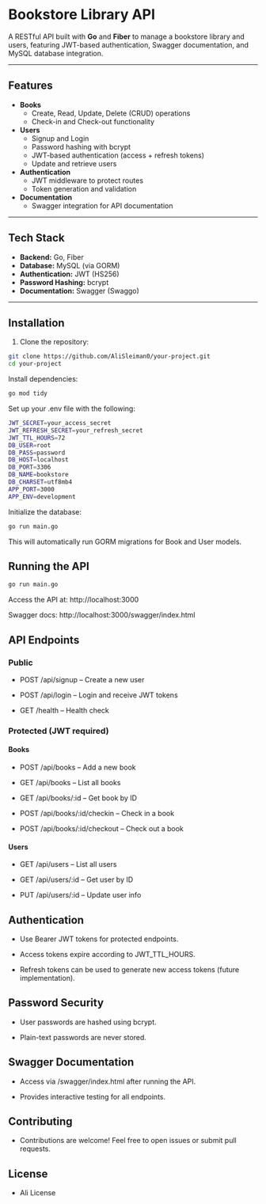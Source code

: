 # Bookstore Library API

A RESTful API built with **Go** and **Fiber** to manage a bookstore library and users, featuring JWT-based authentication, Swagger documentation, and MySQL database integration.

---

## Features

- **Books**
  - Create, Read, Update, Delete (CRUD) operations
  - Check-in and Check-out functionality
- **Users**
  - Signup and Login
  - Password hashing with bcrypt
  - JWT-based authentication (access + refresh tokens)
  - Update and retrieve users
- **Authentication**
  - JWT middleware to protect routes
  - Token generation and validation
- **Documentation**
  - Swagger integration for API documentation

---

## Tech Stack

- **Backend:** Go, Fiber
- **Database:** MySQL (via GORM)
- **Authentication:** JWT (HS256)
- **Password Hashing:** bcrypt
- **Documentation:** Swagger (Swaggo)

---

## Installation

1. Clone the repository:

```bash
git clone https://github.com/AliSleiman0/your-project.git
cd your-project

```
Install dependencies:
```bash
go mod tidy
```
Set up your .env file with the following:
```bash
JWT_SECRET=your_access_secret
JWT_REFRESH_SECRET=your_refresh_secret
JWT_TTL_HOURS=72
DB_USER=root
DB_PASS=password
DB_HOST=localhost
DB_PORT=3306
DB_NAME=bookstore
DB_CHARSET=utf8mb4
APP_PORT=3000
APP_ENV=development
```
Initialize the database:
```bash
go run main.go
```
This will automatically run GORM migrations for Book and User models.

## Running the API
```bash
go run main.go
```
Access the API at: http://localhost:3000

Swagger docs: http://localhost:3000/swagger/index.html

## API Endpoints
### Public

- POST /api/signup – Create a new user

- POST /api/login – Login and receive JWT tokens

- GET /health – Health check

### Protected (JWT required)
#### Books

- POST /api/books – Add a new book

- GET /api/books – List all books

- GET /api/books/:id – Get book by ID

- POST /api/books/:id/checkin – Check in a book

- POST /api/books/:id/checkout – Check out a book

#### Users

- GET /api/users – List all users

- GET /api/users/:id – Get user by ID

- PUT /api/users/:id – Update user info

## Authentication
- Use Bearer JWT tokens for protected endpoints.

- Access tokens expire according to JWT_TTL_HOURS.

- Refresh tokens can be used to generate new access tokens (future implementation).

## Password Security
- User passwords are hashed using bcrypt.

- Plain-text passwords are never stored.

## Swagger Documentation
- Access via /swagger/index.html after running the API.

- Provides interactive testing for all endpoints.

## Contributing
- Contributions are welcome! Feel free to open issues or submit pull requests.

## License
- Ali License